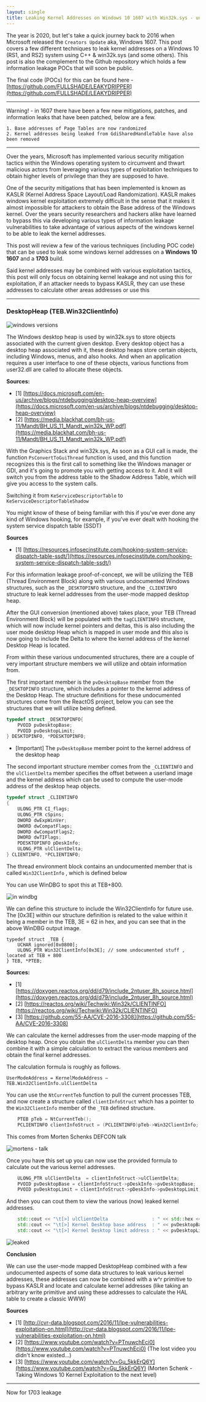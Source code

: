```yaml
---
layout: single
title: Leaking Kernel Addresses on Windows 10 1607 with Win32k.sys - undocumented structures to bypass KASLR
---
```


The year is 2020, but let's take a quick journey back to 2016 when Microsoft released the `Creators Update` aka, Windows 1607. This post covers a few different techniques to leak kernel addresses on a Windows 10 (RS1, and RS2) system using C++ & win32k.sys (and some others). This post is also the complement to the Github repository which holds a few information leakage POCs that will soon be public.

The final code (POCs) for this can be found here - [https://github.com/FULLSHADE/LEAKYDRIPPER](https://github.com/FULLSHADE/LEAKYDRIPPER)

----

Warning! - in 1607 there have been a few new mitigations, patches, and information leaks that have been patched, below are a few.

```
1. Base addresses of Page Tables are now randomized
2. Kernel addresses being leaked from GdiSharedHandleTable have also been removed
```

----

Over the years, Microsoft has implemented various security mitigation tactics within the Windows operating system to circumvent and thwart malicious actors from leveraging various types of exploitation techniques to obtain higher levels of privilege than they are supposed to have.

One of the security mitigations that has been implemented is known as KASLR (Kernel Address Space Layout/Load Randomization). KASLR makes windows kernel exploitation extremely difficult in the sense that it makes it almost impossible for attackers to obtain the Base address of the Windows kernel. Over the years security researchers and hackers alike have learned to bypass this via developing various types of information leakage vulnerabilities to take advantage of various aspects of the windows kernel to be able to leak the kernel addresses. 

This post will review a few of the various techniques (including POC code) that can be used to leak some windows kernel addresses on a **Windows 10 1607** and a **1703** build.

Said kernel addresses may be combined with various exploitation tactics, this post will only focus on obtaining kernel leakage and not using this for exploitation, if an attacker needs to bypass KASLR, they can use these addresses to calculate other areas addresses or use this 

----

### DesktopHeap (TEB.Win32ClientInfo)

![windows versions](https://raw.githubusercontent.com/FULLSHADE/LEAKYDRIPPER/master/images/winVersions.png)

The Windows desktop heap is used by win32k.sys to store objects associated with the current given desktop. Every desktop object has a desktop heap associated with it, these desktop heaps store certain objects, including Windows, menus, and also hooks. And when an application requires a user interface to one of these objects, various functions from user32.dll are called to allocate these objects.

**Sources:**
- [1] [https://docs.microsoft.com/en-us/archive/blogs/ntdebugging/desktop-heap-overview](https://docs.microsoft.com/en-us/archive/blogs/ntdebugging/desktop-heap-overview)
- [2] [https://media.blackhat.com/bh-us-11/Mandt/BH_US_11_Mandt_win32k_WP.pdf](https://media.blackhat.com/bh-us-11/Mandt/BH_US_11_Mandt_win32k_WP.pdf)

With the Graphics Stack and win32k.sys, As soon as a GUI call is made, the function `PsConvertToGuiThread` function is used, and this function recognizes this is the first call to something like the Windows manager or GDI, and it's going to promote you with getting access to it. And it will switch you from the address table to the Shadow Address Table, which will give you access to the system calls.

Switching it from `KeServiceDescriptorTable` to `KeServiceDescriptorTableShadow`

You might know of these of being familiar with this if you've ever done any kind of Windows hooking, for example, if you’ve ever dealt with hooking the system service dispatch table (SSDT)

**Sources**
- [1] [https://resources.infosecinstitute.com/hooking-system-service-dispatch-table-ssdt/](https://resources.infosecinstitute.com/hooking-system-service-dispatch-table-ssdt/)

For this information leakage proof-of-concept, we will be utilizing the TEB (Thread Environment Block) along with various undocumented Windows structures, such as the `_DESKTOPINFO` structure, and the `_CLIENTINFO` structure to leak kernel addresses from the user-mode mapped desktop heap.

After the GUI conversion (mentioned above) takes place, your TEB (Thread Environment Block) will be populated with the `tagCLIENTINFO` structure, which will now include kernel pointers and deltas, this is also including the user mode desktop Heap which is mapped in user mode and this also is now going to include the Delta to where the kernel address of the kernel Desktop Heap is located.

From within these various undocumented structures, there are a couple of very important structure members we will utilize and obtain information from. 

The first important member is the `pvDesktopBase`  member from the  `_DESKTOPINFO` structure, which includes a pointer to the kernel address of the Desktop Heap. The structure definitions for these undocumented structures come from the ReactOS project, below you can see the structures that we will utilize being defined.

```c++
typedef struct _DESKTOPINFO{
    PVOID pvDesktopBase;
    PVOID pvDesktopLimit;
} DESKTOPINFO, *PDESKTOPINFO;

```
- [Important] The `pvDesktopBase` member point to the kernel address of the desktop heap

The second important structure member comes from the `_CLIENTINFO` and the `ulClientDelta` member specifies the offset between a userland image and the kernel address which can be used to compute the user-mode address of the desktop heap objects.

```c++
typedef struct _CLIENTINFO
{
    ULONG_PTR CI_flags;
    ULONG_PTR cSpins;
    DWORD dwExpWinVer;
    DWORD dwCompatFlags;
    DWORD dwCompatFlags2;
    DWORD dwTIFlags;
    PDESKTOPINFO pDeskInfo;
    ULONG_PTR ulClientDelta;
} CLIENTINFO, *PCLIENTINFO;
```
The thread environment block contains an undocumented member that is called `Win32ClientInfo` ,  which is defined below

You can use WinDBG to spot this at TEB+800.

![in windbg](https://raw.githubusercontent.com/FULLSHADE/FULLSHADE.github.io/master/static/img/_posts/inWindbg.png)

We can define this structure to include the Win32ClientInfo for future use. The [0x3E] within our structure definition is related to the value within it being a member in the TEB, 3E = 62 in hex, and you can see that in the above WinDBG output image.

```
typedef struct _TEB {
    UCHAR ignored[0x0800];
    ULONG_PTR Win32ClientInfo[0x3E]; // some undocumented stuff , located at TEB + 800
} TEB, *PTEB;
```

**Sources:**
- [1] [https://doxygen.reactos.org/dd/d79/include_2ntuser_8h_source.html](https://doxygen.reactos.org/dd/d79/include_2ntuser_8h_source.html)
- [2] [https://reactos.org/wiki/Techwiki:Win32k/CLIENTINFO](https://reactos.org/wiki/Techwiki:Win32k/CLIENTINFO)
- [3] [https://github.com/55-AA/CVE-2016-3308](https://github.com/55-AA/CVE-2016-3308)

We can calculate the kernel addresses from the user-mode mapping of the desktop heap. Once you obtain the `ulClientDelta` member you can then combine it with a simple calculation to extract the various members and obtain the final kernel addresses.

The calculation formula is roughly as follows.

`UserModeAddress = KernelModeAddress – TEB.Win32ClientInfo.ulClientDelta`

You can use the `NtCurrentTeb` function to pull the current processes TEB, and now create a structure called `clientInfoStruct` which has a pointer to the `Win32ClientInfo` member of the `_TEB` defined structure. 

```c++
    PTEB pTeb = NtCurrentTeb();
    PCLIENTINFO clientInfoStruct = (PCLIENTINFO)pTeb->Win32ClientInfo;
```
This comes from Morten Schenks DEFCON talk

![mortens - talk](https://raw.githubusercontent.com/FULLSHADE/FULLSHADE.github.io/master/static/img/_posts/mortenstalk1.png)

Once you have this set up you can now use the provided formula to calculate out the various kernel addresses.

```c++
    ULONG_PTR ulClientDelta  = clientInfoStruct->ulClientDelta;
    PVOID pvDesktopBase = clientInfoStruct->pDeskInfo->pvDesktopBase;
    PVOID pvDesktopLimit = clientInfoStruct->pDeskInfo->pvDesktopLimit;
```

And then you can cout them to view the various (now) leaked kernel addresses.

```c++
    std::cout << "\t[>] ulClientDelta                : " << std::hex << "0x" << ulClientDelta << std::endl;
    std::cout << "\t[>] Kernel Desktop base address  : " << pvDesktopBase << std::endl;
    std::cout << "\t[>] Kernel Desktop limit address : " << pvDesktopLimit << std::endl;
```

![leaked](https://raw.githubusercontent.com/FULLSHADE/LEAKYDRIPPER/master/images/DesktopHeapLeak.png)


**Conclusion**

We can use the user-mode mapped DesktopHeap combined with a few undocumented aspects of some data structures to leak various kernel addresses, these addresses can now be combined with a w^r primitive to bypass KASLR and locate and calculate kernel addresses (like taking an arbitrary write primitive and using these addresses to calculate the HAL table to create a classic WWW)

**Sources**
- [1] [http://cvr-data.blogspot.com/2016/11/lpe-vulnerabilities-exploitation-on.html](http://cvr-data.blogspot.com/2016/11/lpe-vulnerabilities-exploitation-on.html)
- [2] [https://www.youtube.com/watch?v=PTnuwchEci0](https://www.youtube.com/watch?v=PTnuwchEci0) (The lost video you didn't know existed...)
- [3] [https://www.youtube.com/watch?v=Gu_5kkErQ6Y](https://www.youtube.com/watch?v=Gu_5kkErQ6Y) (Morten Schenk - Taking Windows 10 Kernel Exploitation to the next level)

----

Now for 1703 leakage
